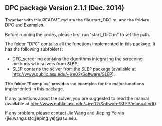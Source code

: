 ## DPC package Version 2.1.1 (Dec. 2014)


Together with this README.md are the file start_DPC.m, and the folders DPC and Examples.


Before running the codes, please first run "start_DPC.m" to set the path.

The folder "DPC" contains all the functions implemented in this package. It has the following subfolders:
    
   - DPC_screening contains the algorithms integrating the screening methods with solvers from SLEP;
   - SLEP contains the solver from the SLEP package (available at http://www.public.asu.edu/~jye02/Software/SLEP).    

The folder "Examples" provides the examples for the major functions implemented in this package.

If any questions about the solver, you are suggested to read the manual (available at http://www.public.asu.edu/~jye02/Software/SLEP/manual.pdf).

If any problem, please contact Jie Wang and Jieping Ye via {jie.wang.ustc,jieping.ye}@asu.edu.
